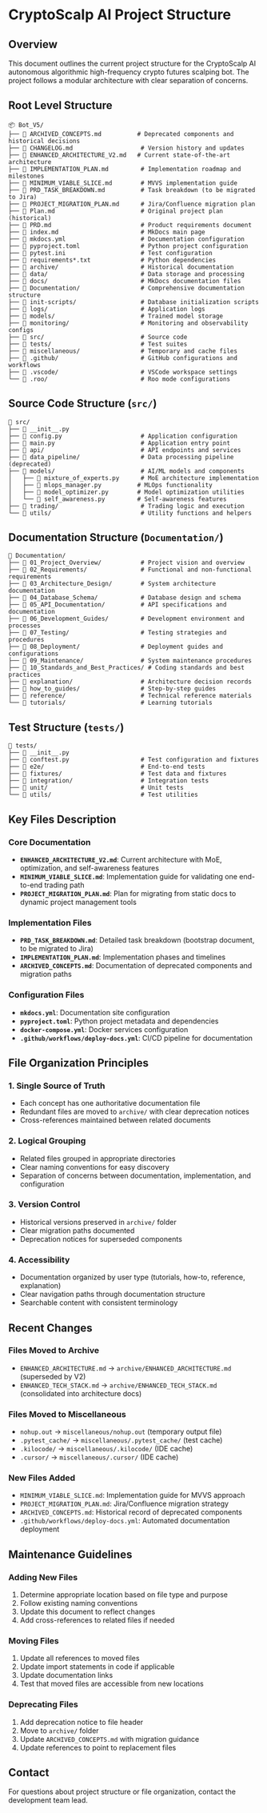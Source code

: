 # CryptoScalp AI Project Structure

## Overview

This document outlines the current project structure for the CryptoScalp AI autonomous algorithmic high-frequency crypto futures scalping bot. The project follows a modular architecture with clear separation of concerns.

## Root Level Structure

```
📦 Bot_V5/
├── 📄 ARCHIVED_CONCEPTS.md          # Deprecated components and historical decisions
├── 📄 CHANGELOG.md                   # Version history and updates
├── 📄 ENHANCED_ARCHITECTURE_V2.md   # Current state-of-the-art architecture
├── 📄 IMPLEMENTATION_PLAN.md         # Implementation roadmap and milestones
├── 📄 MINIMUM_VIABLE_SLICE.md        # MVVS implementation guide
├── 📄 PRD_TASK_BREAKDOWN.md          # Task breakdown (to be migrated to Jira)
├── 📄 PROJECT_MIGRATION_PLAN.md      # Jira/Confluence migration plan
├── 📄 Plan.md                        # Original project plan (historical)
├── 📄 PRD.md                         # Product requirements document
├── 📄 index.md                       # MkDocs main page
├── 📄 mkdocs.yml                     # Documentation configuration
├── 📄 pyproject.toml                 # Python project configuration
├── 📄 pytest.ini                     # Test configuration
├── 📄 requirements*.txt              # Python dependencies
├── 📁 archive/                       # Historical documentation
├── 📁 data/                          # Data storage and processing
├── 📁 docs/                          # MkDocs documentation files
├── 📁 Documentation/                 # Comprehensive documentation structure
├── 📁 init-scripts/                  # Database initialization scripts
├── 📁 logs/                          # Application logs
├── 📁 models/                        # Trained model storage
├── 📁 monitoring/                    # Monitoring and observability configs
├── 📁 src/                           # Source code
├── 📁 tests/                         # Test suites
├── 📁 miscellaneous/                 # Temporary and cache files
├── 📁 .github/                       # GitHub configurations and workflows
├── 📁 .vscode/                       # VSCode workspace settings
└── 📁 .roo/                          # Roo mode configurations
```

## Source Code Structure (`src/`)

```
📁 src/
├── 📄 __init__.py
├── 📄 config.py                      # Application configuration
├── 📄 main.py                        # Application entry point
├── 📁 api/                           # API endpoints and services
├── 📁 data_pipeline/                 # Data processing pipeline (deprecated)
├── 📁 models/                        # AI/ML models and components
│   ├── 📄 mixture_of_experts.py      # MoE architecture implementation
│   ├── 📄 mlops_manager.py          # MLOps functionality
│   ├── 📄 model_optimizer.py        # Model optimization utilities
│   └── 📄 self_awareness.py         # Self-awareness features
├── 📁 trading/                       # Trading logic and execution
└── 📁 utils/                         # Utility functions and helpers
```

## Documentation Structure (`Documentation/`)

```
📁 Documentation/
├── 📁 01_Project_Overview/           # Project vision and overview
├── 📁 02_Requirements/               # Functional and non-functional requirements
├── 📁 03_Architecture_Design/        # System architecture documentation
├── 📁 04_Database_Schema/            # Database design and schema
├── 📁 05_API_Documentation/          # API specifications and documentation
├── 📁 06_Development_Guides/         # Development environment and processes
├── 📁 07_Testing/                    # Testing strategies and procedures
├── 📁 08_Deployment/                 # Deployment guides and configurations
├── 📁 09_Maintenance/                # System maintenance procedures
├── 📁 10_Standards_and_Best_Practices/ # Coding standards and best practices
├── 📁 explanation/                   # Architecture decision records
├── 📁 how_to_guides/                 # Step-by-step guides
├── 📁 reference/                     # Technical reference materials
└── 📁 tutorials/                     # Learning tutorials
```

## Test Structure (`tests/`)

```
📁 tests/
├── 📄 __init__.py
├── 📄 conftest.py                    # Test configuration and fixtures
├── 📁 e2e/                           # End-to-end tests
├── 📁 fixtures/                      # Test data and fixtures
├── 📁 integration/                   # Integration tests
├── 📁 unit/                          # Unit tests
└── 📁 utils/                         # Test utilities
```

## Key Files Description

### Core Documentation
- **`ENHANCED_ARCHITECTURE_V2.md`**: Current architecture with MoE, optimization, and self-awareness features
- **`MINIMUM_VIABLE_SLICE.md`**: Implementation guide for validating one end-to-end trading path
- **`PROJECT_MIGRATION_PLAN.md`**: Plan for migrating from static docs to dynamic project management tools

### Implementation Files
- **`PRD_TASK_BREAKDOWN.md`**: Detailed task breakdown (bootstrap document, to be migrated to Jira)
- **`IMPLEMENTATION_PLAN.md`**: Implementation phases and timelines
- **`ARCHIVED_CONCEPTS.md`**: Documentation of deprecated components and migration paths

### Configuration Files
- **`mkdocs.yml`**: Documentation site configuration
- **`pyproject.toml`**: Python project metadata and dependencies
- **`docker-compose.yml`**: Docker services configuration
- **`.github/workflows/deploy-docs.yml`**: CI/CD pipeline for documentation

## File Organization Principles

### 1. Single Source of Truth
- Each concept has one authoritative documentation file
- Redundant files are moved to `archive/` with clear deprecation notices
- Cross-references maintained between related documents

### 2. Logical Grouping
- Related files grouped in appropriate directories
- Clear naming conventions for easy discovery
- Separation of concerns between documentation, implementation, and configuration

### 3. Version Control
- Historical versions preserved in `archive/` folder
- Clear migration paths documented
- Deprecation notices for superseded components

### 4. Accessibility
- Documentation organized by user type (tutorials, how-to, reference, explanation)
- Clear navigation paths through documentation structure
- Searchable content with consistent terminology

## Recent Changes

### Files Moved to Archive
- `ENHANCED_ARCHITECTURE.md` → `archive/ENHANCED_ARCHITECTURE.md` (superseded by V2)
- `ENHANCED_TECH_STACK.md` → `archive/ENHANCED_TECH_STACK.md` (consolidated into architecture docs)

### Files Moved to Miscellaneous
- `nohup.out` → `miscellaneous/nohup.out` (temporary output file)
- `.pytest_cache/` → `miscellaneous/.pytest_cache/` (test cache)
- `.kilocode/` → `miscellaneous/.kilocode/` (IDE cache)
- `.cursor/` → `miscellaneous/.cursor/` (IDE cache)

### New Files Added
- `MINIMUM_VIABLE_SLICE.md`: Implementation guide for MVVS approach
- `PROJECT_MIGRATION_PLAN.md`: Jira/Confluence migration strategy
- `ARCHIVED_CONCEPTS.md`: Historical record of deprecated components
- `.github/workflows/deploy-docs.yml`: Automated documentation deployment

## Maintenance Guidelines

### Adding New Files
1. Determine appropriate location based on file type and purpose
2. Follow existing naming conventions
3. Update this document to reflect changes
4. Add cross-references to related files if needed

### Moving Files
1. Update all references to moved files
2. Update import statements in code if applicable
3. Update documentation links
4. Test that moved files are accessible from new locations

### Deprecating Files
1. Add deprecation notice to file header
2. Move to `archive/` folder
3. Update `ARCHIVED_CONCEPTS.md` with migration guidance
4. Update references to point to replacement files

## Contact

For questions about project structure or file organization, contact the development team lead.